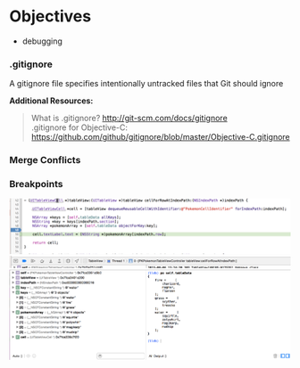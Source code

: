 # Objectives
* debugging

### .gitignore 
 
A gitignore file specifies intentionally untracked files that Git should ignore  

**Additional Resources:**  
> What is .gitignore? http://git-scm.com/docs/gitignore   
> .gitignore for Objective-C: https://github.com/github/gitignore/blob/master/Objective-C.gitignore

### Merge Conflicts

### Breakpoints

![breakpoint](https://github.com/accesscode-2-2/unit-1/blob/master/lessons/week-4/images/breakpoint.png?raw=true)
![tools](https://github.com/accesscode-2-2/unit-1/blob/master/lessons/week-4/images/tools.png?raw=true)
![debug](https://github.com/accesscode-2-2/unit-1/blob/master/lessons/week-4/images/debug-console.png?raw=true)
